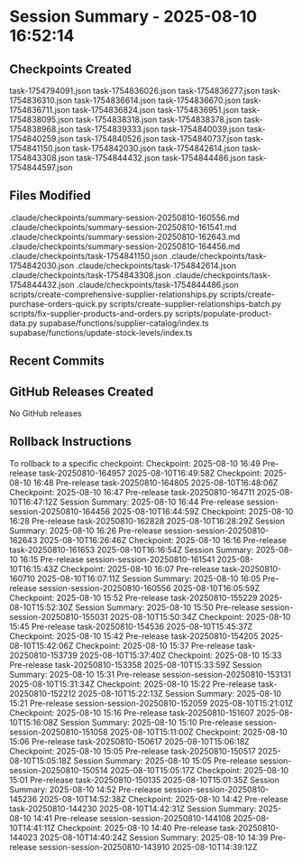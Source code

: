 # Session Summary - 2025-08-10 16:52:14

## Checkpoints Created
task-1754794091.json
task-1754836026.json
task-1754836277.json
task-1754836310.json
task-1754836614.json
task-1754836670.json
task-1754836711.json
task-1754836824.json
task-1754836951.json
task-1754838095.json
task-1754838318.json
task-1754838378.json
task-1754838968.json
task-1754839333.json
task-1754840039.json
task-1754840259.json
task-1754840526.json
task-1754840737.json
task-1754841150.json
task-1754842030.json
task-1754842614.json
task-1754843308.json
task-1754844432.json
task-1754844486.json
task-1754844597.json

## Files Modified
.claude/checkpoints/summary-session-20250810-160556.md
.claude/checkpoints/summary-session-20250810-161541.md
.claude/checkpoints/summary-session-20250810-162643.md
.claude/checkpoints/summary-session-20250810-164456.md
.claude/checkpoints/task-1754841150.json
.claude/checkpoints/task-1754842030.json
.claude/checkpoints/task-1754842614.json
.claude/checkpoints/task-1754843308.json
.claude/checkpoints/task-1754844432.json
.claude/checkpoints/task-1754844486.json
scripts/create-comprehensive-supplier-relationships.py
scripts/create-purchase-orders-quick.py
scripts/create-supplier-relationships-batch.py
scripts/fix-supplier-products-and-orders.py
scripts/populate-product-data.py
supabase/functions/supplier-catalog/index.ts
supabase/functions/update-stock-levels/index.ts

## Recent Commits


## GitHub Releases Created
No GitHub releases

## Rollback Instructions
To rollback to a specific checkpoint:
Checkpoint: 2025-08-10 16:49	Pre-release	task-20250810-164957	2025-08-10T16:49:58Z
Checkpoint: 2025-08-10 16:48	Pre-release	task-20250810-164805	2025-08-10T16:48:06Z
Checkpoint: 2025-08-10 16:47	Pre-release	task-20250810-164711	2025-08-10T16:47:12Z
Session Summary: 2025-08-10 16:44	Pre-release	session-session-20250810-164456	2025-08-10T16:44:59Z
Checkpoint: 2025-08-10 16:28	Pre-release	task-20250810-162828	2025-08-10T16:28:29Z
Session Summary: 2025-08-10 16:26	Pre-release	session-session-20250810-162643	2025-08-10T16:26:46Z
Checkpoint: 2025-08-10 16:16	Pre-release	task-20250810-161653	2025-08-10T16:16:54Z
Session Summary: 2025-08-10 16:15	Pre-release	session-session-20250810-161541	2025-08-10T16:15:43Z
Checkpoint: 2025-08-10 16:07	Pre-release	task-20250810-160710	2025-08-10T16:07:11Z
Session Summary: 2025-08-10 16:05	Pre-release	session-session-20250810-160556	2025-08-10T16:05:59Z
Checkpoint: 2025-08-10 15:52	Pre-release	task-20250810-155229	2025-08-10T15:52:30Z
Session Summary: 2025-08-10 15:50	Pre-release	session-session-20250810-155031	2025-08-10T15:50:34Z
Checkpoint: 2025-08-10 15:45	Pre-release	task-20250810-154536	2025-08-10T15:45:37Z
Checkpoint: 2025-08-10 15:42	Pre-release	task-20250810-154205	2025-08-10T15:42:06Z
Checkpoint: 2025-08-10 15:37	Pre-release	task-20250810-153739	2025-08-10T15:37:40Z
Checkpoint: 2025-08-10 15:33	Pre-release	task-20250810-153358	2025-08-10T15:33:59Z
Session Summary: 2025-08-10 15:31	Pre-release	session-session-20250810-153131	2025-08-10T15:31:34Z
Checkpoint: 2025-08-10 15:22	Pre-release	task-20250810-152212	2025-08-10T15:22:13Z
Session Summary: 2025-08-10 15:21	Pre-release	session-session-20250810-152059	2025-08-10T15:21:01Z
Checkpoint: 2025-08-10 15:16	Pre-release	task-20250810-151607	2025-08-10T15:16:08Z
Session Summary: 2025-08-10 15:10	Pre-release	session-session-20250810-151058	2025-08-10T15:11:00Z
Checkpoint: 2025-08-10 15:06	Pre-release	task-20250810-150617	2025-08-10T15:06:18Z
Checkpoint: 2025-08-10 15:05	Pre-release	task-20250810-150517	2025-08-10T15:05:18Z
Session Summary: 2025-08-10 15:05	Pre-release	session-session-20250810-150514	2025-08-10T15:05:17Z
Checkpoint: 2025-08-10 15:01	Pre-release	task-20250810-150135	2025-08-10T15:01:35Z
Session Summary: 2025-08-10 14:52	Pre-release	session-session-20250810-145236	2025-08-10T14:52:38Z
Checkpoint: 2025-08-10 14:42	Pre-release	task-20250810-144230	2025-08-10T14:42:31Z
Session Summary: 2025-08-10 14:41	Pre-release	session-session-20250810-144108	2025-08-10T14:41:11Z
Checkpoint: 2025-08-10 14:40	Pre-release	task-20250810-144023	2025-08-10T14:40:24Z
Session Summary: 2025-08-10 14:39	Pre-release	session-session-20250810-143910	2025-08-10T14:39:12Z
